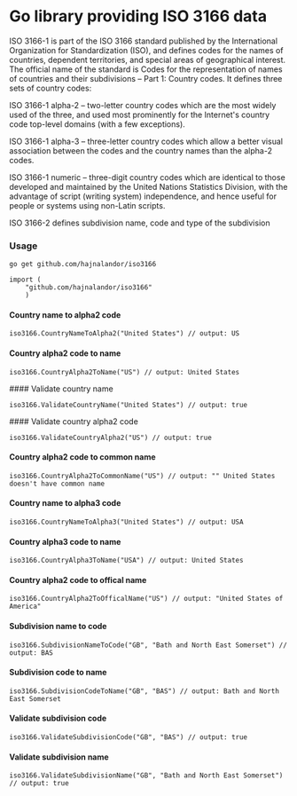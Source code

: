 # Go library providing ISO 3166 data

ISO 3166-1 is part of the ISO 3166 standard published by the International Organization for Standardization (ISO), and defines codes for the names of countries, dependent territories, and special areas of geographical interest. The official name of the standard is Codes for the representation of names of countries and their subdivisions – Part 1: Country codes. It defines three sets of country codes:

ISO 3166-1 alpha-2 – two-letter country codes which are the most widely used of the three, and used most prominently for the Internet's country code top-level domains (with a few exceptions).

ISO 3166-1 alpha-3 – three-letter country codes which allow a better visual association between the codes and the country names than the alpha-2 codes.

ISO 3166-1 numeric – three-digit country codes which are identical to those developed and maintained by the United Nations Statistics Division, with the advantage of script (writing system) independence, and hence useful for people or systems using non-Latin scripts.

ISO 3166-2 defines subdivision name, code and type of the subdivision 

### Usage

```
go get github.com/hajnalandor/iso3166
```

```
import (
    "github.com/hajnalandor/iso3166"
    )
```

#### Country name to alpha2 code

```
iso3166.CountryNameToAlpha2("United States") // output: US
```

#### Country alpha2 code to name

```
iso3166.CountryAlpha2ToName("US") // output: United States
```

#### Validate country name

```
iso3166.ValidateCountryName("United States") // output: true
```

#### Validate country alpha2 code

```
iso3166.ValidateCountryAlpha2("US") // output: true
```

#### Country alpha2 code to common name

```
iso3166.CountryAlpha2ToCommonName("US") // output: "" United States doesn't have common name
```

#### Country name to alpha3 code

```
iso3166.CountryNameToAlpha3("United States") // output: USA
```

#### Country alpha3 code to name

```
iso3166.CountryAlpha3ToName("USA") // output: United States
```

#### Country alpha2 code to offical name

```
iso3166.CountryAlpha2ToOfficalName("US") // output: "United States of America"
```

#### Subdivision name to code

```
iso3166.SubdivisionNameToCode("GB", "Bath and North East Somerset") // output: BAS
```

#### Subdivision code to name

```
iso3166.SubdivisionCodeToName("GB", "BAS") // output: Bath and North East Somerset
```

#### Validate subdivision code

```
iso3166.ValidateSubdivisionCode("GB", "BAS") // output: true
```

#### Validate subdivision name

```
iso3166.ValidateSubdivisionName("GB", "Bath and North East Somerset") // output: true
```
